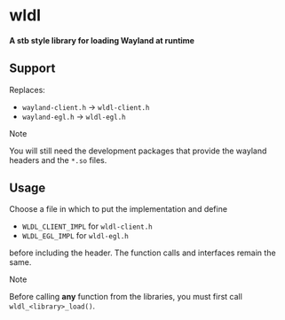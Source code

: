 # wldl
#### A stb style library for loading Wayland at runtime

## Support
Replaces:

- `wayland-client.h` -> `wldl-client.h`
- `wayland-egl.h` -> `wldl-egl.h`

> [!NOTE]
> You will still need the development packages that provide the wayland headers and the `*.so` files.

## Usage
Choose a file in which to put the implementation and define

- `WLDL_CLIENT_IMPL` for `wldl-client.h`
- `WLDL_EGL_IMPL` for `wldl-egl.h`

before including the header. The function calls and interfaces remain the same.

> [!NOTE]
> Before calling **any** function from the libraries, you must first call `wldl_<library>_load()`.
